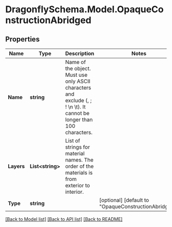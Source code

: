 
# DragonflySchema.Model.OpaqueConstructionAbridged

## Properties

Name | Type | Description | Notes
------------ | ------------- | ------------- | -------------
**Name** | **string** | Name of the object. Must use only ASCII characters and exclude (, ; ! \\n \\t). It cannot be longer than 100 characters. | 
**Layers** | **List&lt;string&gt;** | List of strings for material names. The order of the materials is from exterior to interior. | 
**Type** | **string** |  | [optional] [default to "OpaqueConstructionAbridged"]

[[Back to Model list]](../README.md#documentation-for-models)
[[Back to API list]](../README.md#documentation-for-api-endpoints)
[[Back to README]](../README.md)

